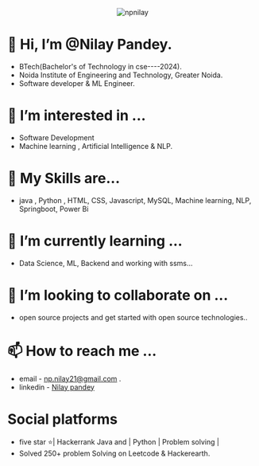 <p align="center"> <img src="https://komarev.com/ghpvc/?username=npilay&label=Profile%20views&color=0e75b6&style=flat" alt="npnilay" /> </p>

# 👋 Hi, I’m @Nilay Pandey. 
 -  BTech(Bachelor's of Technology in cse----2024).
 - Noida Institute of Engineering and Technology, Greater Noida.
 - Software developer & ML Engineer.
# 👀 I’m interested in ... 
 - Software Development 
 - Machine learning , Artificial Intelligence & NLP.
# 🌱 My Skills are...
  - java , Python , HTML, CSS, Javascript, MySQL, Machine learning, NLP,  Springboot, Power Bi
# 🌱 I’m currently learning ... 
 - Data Science, ML, Backend and working with ssms...  
# 💞️ I’m looking to collaborate on ... 
 - open source projects and get started with open source technologies..
# 📫 How to reach me ... 
 - email - np.nilay21@gmail.com .
 - linkedin - [Nilay pandey](https://www.linkedin.com/in/nilay-pandey-8a59491a4)
# Social platforms
 -  five star ⭐| Hackerrank Java and | Python | Problem solving |
 -  Solved 250+ problem Solving on Leetcode & Hackerearth.

